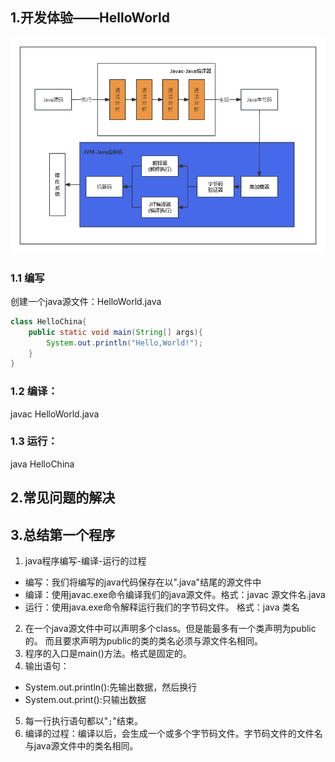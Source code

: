 ## 1.开发体验——HelloWorld
![img.png](image/未命名文件%20(14).png)
### 1.1 编写
创建一个java源文件：HelloWorld.java
```java
class HelloChina{
	public static void main(String[] args){
		System.out.println("Hello,World!");
	}
}
```

### 1.2 编译：
javac HelloWorld.java
### 1.3 运行：
java HelloChina
## 2.常见问题的解决
## 3.总结第一个程序
1. java程序编写-编译-运行的过程
* 编写：我们将编写的java代码保存在以".java"结尾的源文件中
* 编译：使用javac.exe命令编译我们的java源文件。格式：javac 源文件名.java
* 运行：使用java.exe命令解释运行我们的字节码文件。 格式：java 类名
2. 在一个java源文件中可以声明多个class。但是能最多有一个类声明为public的。
而且要求声明为public的类的类名必须与源文件名相同。
3. 程序的入口是main()方法。格式是固定的。
4. 输出语句：
* System.out.println():先输出数据，然后换行
* System.out.print():只输出数据
5. 每一行执行语句都以"`;`"结束。
6. 编译的过程：编译以后，会生成一个或多个字节码文件。字节码文件的文件名与java源文件中的类名相同。








